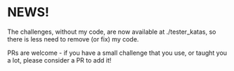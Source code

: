 # NEWS!
The challenges, without my code, are now available at ./tester_katas, so there is less need to remove (or fix) my code.

PRs are welcome - if you have a small challenge that you use, or taught you a lot, please consider a PR to add it!
